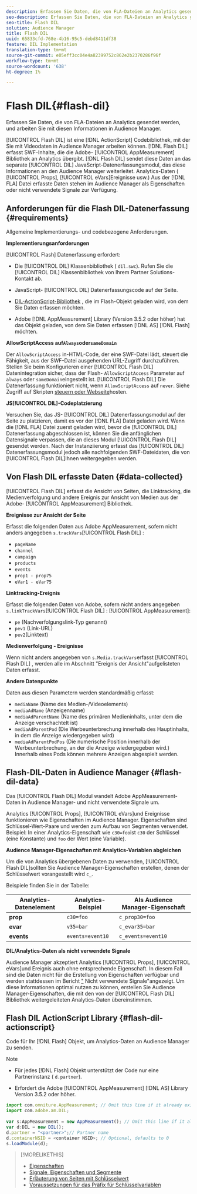 ```yaml
---
description: Erfassen Sie Daten, die von FLA-Dateien an Analytics gesendet werden, und arbeiten Sie mit diesen Informationen in Audience Manager.
seo-description: Erfassen Sie Daten, die von FLA-Dateien an Analytics gesendet werden, und arbeiten Sie mit diesen Informationen in Audience Manager.
seo-title: Flash DIL
solution: Audience Manager
title: Flash DIL
uuid: 65833cfd-768e-4b16-95c5-debd8411df38
feature: DIL Implementation
translation-type: tm+mt
source-git-commit: e05eff3cc04e4a82399752c862e2b2370286f96f
workflow-type: tm+mt
source-wordcount: '638'
ht-degree: 1%

---
```



# Flash DIL{#flash-dil}

Erfassen Sie Daten, die von FLA-Dateien an Analytics gesendet werden, und arbeiten Sie mit diesen Informationen in Audience Manager.

<!-- 

c_flash_dil_toc.xml

 -->

[!UICONTROL Flash DIL] ist eine [!DNL ActionScript] Codebibliothek, mit der Sie mit Videodaten in Audience Manager arbeiten können. [!DNL Flash DIL] erfasst SWF-Inhalte, die die Adobe- [!UICONTROL AppMeasurement] Bibliothek an Analytics übergibt. [!DNL Flash DIL] sendet diese Daten an das separate [!UICONTROL DIL] JavaScript-Datenerfassungsmodul, das diese Informationen an den Audience Manager weiterleitet. Analytics-Daten ( [!UICONTROL Props], [!UICONTROL eVars]Ereignisse usw.) Aus der [!DNL FLA] Datei erfasste Daten stehen im Audience Manager als Eigenschaften oder nicht verwendete Signale zur Verfügung.

## Anforderungen für die Flash DIL-Datenerfassung {#requirements}

Allgemeine Implementierungs- und codebezogene Anforderungen.

<!-- 

c_flash_dil_intro.xml

 -->

**Implementierungsanforderungen**

[!UICONTROL Flash] Datenerfassung erfordert:

* Die [!UICONTROL DIL] Klassenbibliothek ( `dil.swc`). Rufen Sie die [!UICONTROL DIL] Klassenbibliothek von Ihrem Partner Solutions-Kontakt ab.

* JavaScript- [!UICONTROL DIL] Datenerfassungscode auf der Seite.
* [DIL-ActionScript-Bibliothek](../dil/dil-flash.md#flash-dil-actionscript) , die im Flash-Objekt geladen wird, von dem Sie Daten erfassen möchten.
* Adobe [!DNL AppMeasurement] Library (Version 3.5.2 oder höher) hat das Objekt geladen, von dem Sie Daten erfassen [!DNL AS] [!DNL Flash] möchten.

**AllowScriptAccess auf`Always`oder`sameDomain`**

Der `AllowScriptAccess` in-HTML-Code, der eine SWF-Datei lädt, steuert die Fähigkeit, aus der SWF-Datei ausgehenden URL-Zugriff durchzuführen. Stellen Sie beim Konfigurieren einer [!UICONTROL Flash DIL] Datenintegration sicher, dass der Flash- `AllowScriptAccess` Parameter auf `always` oder `sameDomain`eingestellt ist. [!UICONTROL Flash DIL] Die Datenerfassung funktioniert nicht, wenn `AllowScriptAccess` auf `never`. Siehe Zugriff auf Skripten [steuern oder Webseite](https://helpx.adobe.com/flash/kb/control-access-scripts-host-web.html)hosten.

**JS[!UICONTROL DIL]-Codeplatzierung**

Versuchen Sie, das JS- [!UICONTROL DIL] Datenerfassungsmodul auf der Seite zu platzieren, damit es vor der [!DNL FLA] Datei geladen wird. Wenn die [!DNL FLA] Datei zuerst geladen wird, bevor die [!UICONTROL DIL] Datenerfassung abgeschlossen ist, können Sie die anfänglichen Datensignale verpassen, die an dieses Modul [!UICONTROL Flash DIL] gesendet werden. Nach der Instanziierung erfasst das [!UICONTROL DIL] Datenerfassungsmodul jedoch alle nachfolgenden SWF-Dateidaten, die von [!UICONTROL Flash DIL]Ihnen weitergegeben werden.

## Von Flash DIL erfasste Daten {#data-collected}

[!UICONTROL Flash DIL] erfasst die Ansicht von Seiten, die Linktracking, die Medienverfolgung und andere Ereignis zur Ansicht von Medien aus der Adobe- [!UICONTROL AppMeasurement] Bibliothek.

<!-- 

r_flash_dil_data_collected.xml

 -->

**Ereignisse zur Ansicht der Seite**

Erfasst die folgenden Daten aus Adobe AppMeasurement, sofern nicht anders angegeben `s.trackVars`[!UICONTROL Flash DIL] :

* `pageName`
* `channel`
* `campaign`
* `products`
* `events`
* `prop1 - prop75`
* `eVar1 - eVar75`

**Linktracking-Ereignis**

Erfasst die folgenden Daten von Adobe, sofern nicht anders angegeben `s.linkTrackVars`[!UICONTROL Flash DIL] : [!UICONTROL AppMeasurement]:

* `pe` (Nachverfolgungslink-Typ genannt)
* `pev1` (Link-URL)
* `pev2`(Linktext)

**Medienverfolgung - Ereignisse**

Wenn nicht anders angegeben von `s.Media.trackVars`erfasst [!UICONTROL Flash DIL] , werden alle im Abschnitt &quot;Ereignis der Ansicht&quot;aufgelisteten Daten erfasst.

**Andere Datenpunkte**

Daten aus diesen Parametern werden standardmäßig erfasst:

* `mediaName` (Name des Medien-/Videoelements)
* `mediaAdName` (Anzeigenname)
* `mediaAdParentName` (Name des primären Medieninhalts, unter dem die Anzeige verschachtelt ist)
* `mediaAdParentPod` (Die Werbeunterbrechung innerhalb des Hauptinhalts, in dem die Anzeige wiedergegeben wird)
* `mediaAdParentPodPos` (Die numerische Position innerhalb der Werbeunterbrechung, an der die Anzeige wiedergegeben wird.) Innerhalb eines Pods können mehrere Anzeigen abgespielt werden.

## Flash-DIL-Daten in Audience Manager {#flash-dil-data}

Das [!UICONTROL Flash DIL] Modul wandelt Adobe AppMeasurement-Daten in Audience Manager- und nicht verwendete Signale um.

<!-- 

c_flash_dil_in_aam.xml

 -->

Analytics [!UICONTROL Props], [!UICONTROL eVars]und Ereignisse funktionieren wie Eigenschaften im Audience Manager. Eigenschaften sind Schlüssel-Wert-Paare und werden zum Aufbau von Segmenten verwendet. Beispiel: In einer Analytics-Eigenschaft wie `c30=foo`ist `c30` der Schlüssel (eine Konstante) und `foo` der Wert (eine Variable).

**Audience Manager-Eigenschaften mit Analytics-Variablen abgleichen**

Um die von Analytics übergebenen Daten zu verwenden, [!UICONTROL Flash DIL]sollten Sie Audience Manager-Eigenschaften erstellen, denen der Schlüsselwert vorangestellt wird `c_`.

Beispiele finden Sie in der Tabelle:

| Analytics-Datenelement | Analytics-Beispiel | Als Audience Manager-Eigenschaft |
|---|---|---|
| **prop** | `c30=foo` | `c_prop30=foo` |
| **evar** | `v35=bar` | `c_evar35=bar` |
| **events** | `events=event10` | `c_events=event10` |

**DIL/Analytics-Daten als nicht verwendete Signale**

Audience Manager akzeptiert Analytics [!UICONTROL Props], [!UICONTROL eVars]und Ereignis auch ohne entsprechende Eigenschaft. In diesem Fall sind die Daten nicht für die Erstellung von Eigenschaften verfügbar und werden stattdessen im Bericht [&quot;](../reporting/dynamic-reports/unused-signals.md) Nicht verwendete Signale&quot;angezeigt. Um diese Informationen optimal nutzen zu können, erstellen Sie Audience Manager-Eigenschaften, die mit den von der [!UICONTROL Flash DIL] Bibliothek weitergeleiteten Analytics-Daten übereinstimmen.

## Flash DIL ActionScript Library {#flash-dil-actionscript}

Code für Ihr [!DNL Flash] Objekt, um Analytics-Daten an Audience Manager zu senden.

<!-- 

r_flash_dil_actionscript.xml

 -->

>[!NOTE]
>
>* Für jedes [!DNL Flash] Objekt unterstützt der Code nur eine Partnerinstanz ( `d.partner`).
   >
   >
* Erfordert die Adobe [!UICONTROL AppMeasurement] [!DNL AS] Library Version 3.5.2 oder höher.


```js
import com.omniture.AppMeasurement; // Omit this line if it already exists in the code 
import com.adobe.am.DIL; 
  
var s:AppMeasurement = new AppMeasurement(); // Omit this line if it already exists in the code 
var d:DIL = new DIL(); 
d.partner = "<partner>";// Partner name 
d.containerNSID = <container NSID>; // Optional, defaults to 0 
s.loadModule(d);
```

>[!MORELIKETHIS]
>
>* [Eigenschaften](../features/traits/trait-details-page.md)
>* [Signale, Eigenschaften und Segmente](../reference/signal-trait-segment.md)
>* [Erläuterung von Seiten mit Schlüsselwert](../reference/key-value-pairs-explained.md)
>* [Voraussetzungen für das Präfix für Schlüsselvariablen](../features/traits/trait-variable-prefixes.md)

